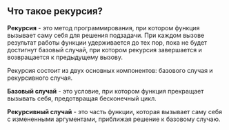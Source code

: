 ## Что такое рекурсия?

**Рекурсия** - это метод программирования, при котором функция вызывает саму себя для решения подзадачи. При каждом вызове результат работы функции удерживается до тех пор, пока не будет достигнут базовый случай, при котором рекурсия завершается и возвращается к предыдущему вызову.

Рекурсия состоит из двух основных компонентов: базового случая и рекурсивного случая.

**Базовый случай** - это условие, при котором функция прекращает вызывать себя, предотвращая бесконечный цикл.

**Рекурсивный случай** - это часть функции, которая вызывает саму себя с измененными аргументами, приближая решение к базовому случаю.